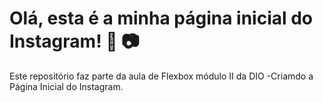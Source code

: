 # Olá, esta é a minha página inicial do Instagram! 📱 📷
Este repositório faz parte da aula de Flexbox módulo II da DIO -Criamdo a Página Inicial do Instagram.
